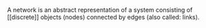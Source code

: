 A network is an abstract representation of a system consisting of [[discrete]] objects (nodes) connected by edges (also called: links). 